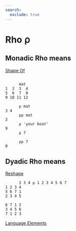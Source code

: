 ```yaml
---
search:
  exclude: true
---
```






<h1 class="heading"><span class="name">Rho</span> <span class="command">⍴</span></h1>


## Monadic Rho means


[Shape Of
      ](../primitive-functions/shape.md)
```apl

      mat
1  2  3  4
5  6  7  8
9 10 11 12

      ⍴ mat
3 4
      ⍴⍴ mat
2
      ⍴ 'your boat'
9
      ⍴ 7

      ⍴⍴ 7
0
```

## Dyadic Rho means


[Reshape
      ](../primitive-functions/reshape.md)
```apl
      2 3 4 ⍴ 1 2 3 4 5 6 7
1 2 3 4
5 6 7 1
2 3 4 5
       
6 7 1 2
3 4 5 6
7 1 2 3

```


[Language Elements](./language-elements.md)



